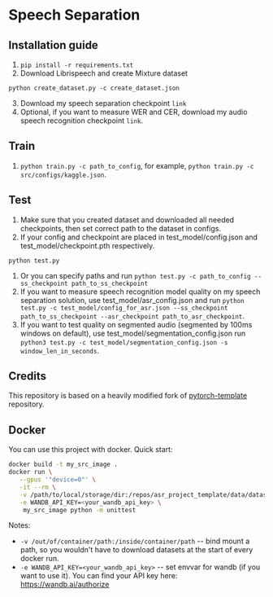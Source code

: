 # Speech Separation

## Installation guide

1. `pip install -r requirements.txt`
2. Download Librispeech and create Mixture dataset
```shell
python create_dataset.py -c create_dataset.json
```
3. Download my speech separation checkpoint `link`
4. Optional, if you want to measure WER and CER, download my audio speech recognition checkpoint `link`.

## Train 

1. `python train.py -c path_to_config`, for example, `python train.py -c src/configs/kaggle.json`.

## Test

1. Make sure that you created dataset and downloaded all needed checkpoints, then set correct path to the dataset in configs.
2. If your config and checkpoint are placed in test_model/config.json and test_model/checkpoint.pth respectively.
```shell
python test.py
``` 
1. Or you can specify paths and run `python test.py -c path_to_config --ss_checkpoint path_to_ss_checkpoint`
2. If you want to measure speech recognition model quality on my speech separation solution, use test_model/asr_config.json and run `python test.py -c test_model/config_for_asr.json --ss_checkpoint path_to_ss_checkpoint --asr_checkpoint path_to_asr_checkpoint`.
3. If you want to test quality on segmented audio (segmented by 100ms windows on default), use test_model/segmentation_config.json run `python3 test.py -c test_model/segmentation_config.json -s window_len_in_seconds`.


## Credits

This repository is based on a heavily modified fork
of [pytorch-template](https://github.com/victoresque/pytorch-template) repository.

## Docker

You can use this project with docker. Quick start:

```bash 
docker build -t my_src_image . 
docker run \
   --gpus '"device=0"' \
   -it --rm \
   -v /path/to/local/storage/dir:/repos/asr_project_template/data/datasets \
   -e WANDB_API_KEY=<your_wandb_api_key> \
	my_src_image python -m unittest 
```

Notes:

* `-v /out/of/container/path:/inside/container/path` -- bind mount a path, so you wouldn't have to download datasets at
  the start of every docker run.
* `-e WANDB_API_KEY=<your_wandb_api_key>` -- set envvar for wandb (if you want to use it). You can find your API key
  here: https://wandb.ai/authorize
